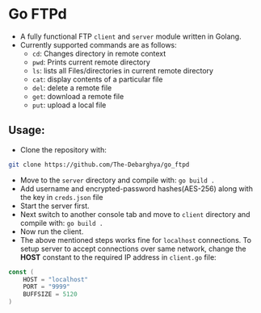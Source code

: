 # Go FTPd

* A fully functional FTP `client` and `server` module written in Golang.
* Currently supported commands are as follows:
  - `cd`: Changes directory in remote context
  - `pwd`: Prints current remote directory
  - `ls`: lists all Files/directories in current remote directory
  - `cat`: display contents of a particular file
  - `del`: delete a remote file
  - `get`: download a remote file
  - `put`: upload a local file

## Usage:

- Clone the repository with:
```bash
git clone https://github.com/The-Debarghya/go_ftpd
```
- Move to the `server` directory and compile with:
`go build .`
- Add username and encrypted-password hashes(AES-256) along with the key in `creds.json` file
- Start the server first.
- Next switch to another console tab and move to `client` directory and compile with:
`go build .`
- Now run the client.
- The above mentioned steps works fine for `localhost` connections. To setup server to accept connections over same network, change the **HOST** constant to the required IP address in `client.go` file:
```go
const (
	HOST = "localhost"
	PORT = "9999"
	BUFFSIZE = 5120
)
```

